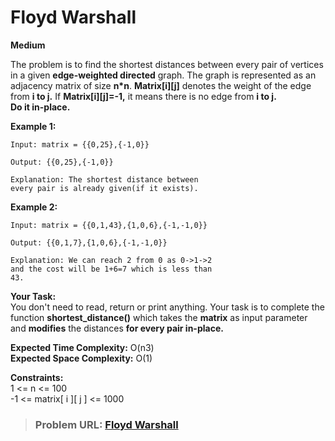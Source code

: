 # Floyd Warshall

**Medium**

The problem is to find the shortest distances between every pair of vertices in a given **edge-weighted directed** graph. The graph is represented as an adjacency matrix of size **n\*n**. **Matrix\[i\]\[j\]** denotes the weight of the edge from **i to j.** If **Matrix\[i\]\[j\]=-1,** it means there is no edge from **i to j.**  
**Do it in-place.**

**Example 1:**

```
Input: matrix = {{0,25},{-1,0}}

Output: {{0,25},{-1,0}}

Explanation: The shortest distance between
every pair is already given(if it exists).
```

**Example 2:**

```
Input: matrix = {{0,1,43},{1,0,6},{-1,-1,0}}

Output: {{0,1,7},{1,0,6},{-1,-1,0}}

Explanation: We can reach 2 from 0 as 0->1->2
and the cost will be 1+6=7 which is less than
43.
```

**Your Task:**  
You don't need to read, return or print anything. Your task is to complete the function **shortest_distance()** which takes the **matrix** as input parameter and **modifies** the distances **for every pair in-place.**

**Expected Time Complexity:** O(n3)  
**Expected Space Complexity:** O(1)

**Constraints:**  
1 &lt;= n &lt;= 100  
-1 &lt;= matrix\[ i \]\[ j \] &lt;= 1000

> ### Problem URL: **[Floyd Warshall](https://practice.geeksforgeeks.org/problems/implementing-floyd-warshall2042/1)**
